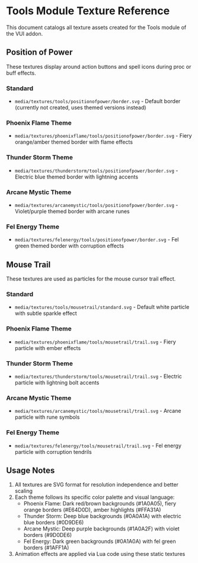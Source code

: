 # Tools Module Texture Reference

This document catalogs all texture assets created for the Tools module of the VUI addon.

## Position of Power

These textures display around action buttons and spell icons during proc or buff effects.

### Standard

- `media/textures/tools/positionofpower/border.svg` - Default border (currently not created, uses themed versions instead)

### Phoenix Flame Theme

- `media/textures/phoenixflame/tools/positionofpower/border.svg` - Fiery orange/amber themed border with flame effects

### Thunder Storm Theme

- `media/textures/thunderstorm/tools/positionofpower/border.svg` - Electric blue themed border with lightning accents

### Arcane Mystic Theme

- `media/textures/arcanemystic/tools/positionofpower/border.svg` - Violet/purple themed border with arcane runes

### Fel Energy Theme

- `media/textures/felenergy/tools/positionofpower/border.svg` - Fel green themed border with corruption effects

## Mouse Trail

These textures are used as particles for the mouse cursor trail effect.

### Standard

- `media/textures/tools/mousetrail/standard.svg` - Default white particle with subtle sparkle effect

### Phoenix Flame Theme

- `media/textures/phoenixflame/tools/mousetrail/trail.svg` - Fiery particle with ember effects

### Thunder Storm Theme

- `media/textures/thunderstorm/tools/mousetrail/trail.svg` - Electric particle with lightning bolt accents

### Arcane Mystic Theme

- `media/textures/arcanemystic/tools/mousetrail/trail.svg` - Arcane particle with rune symbols

### Fel Energy Theme

- `media/textures/felenergy/tools/mousetrail/trail.svg` - Fel energy particle with corruption tendrils

## Usage Notes

1. All textures are SVG format for resolution independence and better scaling
2. Each theme follows its specific color palette and visual language:
   - Phoenix Flame: Dark red/brown backgrounds (#1A0A05), fiery orange borders (#E64D0D), amber highlights (#FFA31A)
   - Thunder Storm: Deep blue backgrounds (#0A0A1A) with electric blue borders (#0D9DE6)
   - Arcane Mystic: Deep purple backgrounds (#1A0A2F) with violet borders (#9D0DE6)
   - Fel Energy: Dark green backgrounds (#0A1A0A) with fel green borders (#1AFF1A)
3. Animation effects are applied via Lua code using these static textures